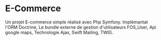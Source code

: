 # E-Commerce
Un projet E-commerce simple réalisé avec Php Symfony. Implémantat l'ORM Doctrine, Le bundle externe de gestion d'utilisateurs FOS_User, Api google maps, Technologie Ajax, Swift Mailing, TWIG.
